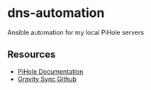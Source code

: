 # dns-automation
Ansible automation for my local PiHole servers

## Resources  

* [PiHole Documentation](https://docs.pi-hole.net)  
* [Gravity Sync Github](https://github.com/vmstan/gravity-sync/wiki)  
